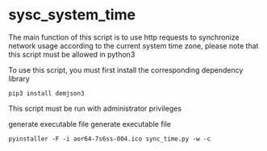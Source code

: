 # sysc_system_time

The main function of this script is to use http requests to synchronize network usage according to the current system time zone, please note that this script must be allowed in python3

To use this script, you must first install the corresponding dependency library

```
pip3 install demjson3
```

This script must be run with administrator privileges

generate executable file generate executable file

```
pyinstaller -F -i aor64-7s6ss-004.ico sync_time.py -w -c
```

